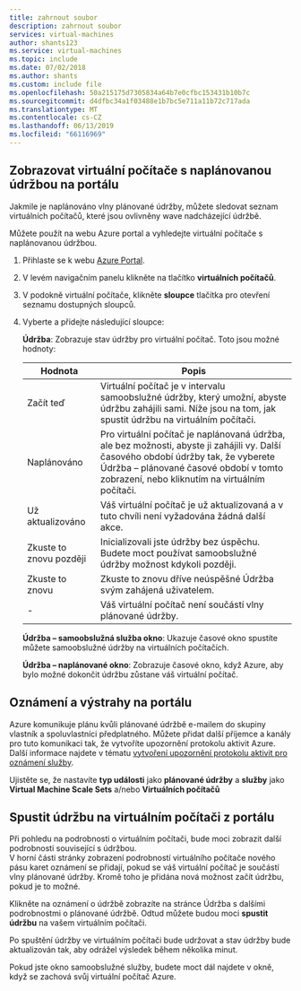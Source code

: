 ```yaml
---
title: zahrnout soubor
description: zahrnout soubor
services: virtual-machines
author: shants123
ms.service: virtual-machines
ms.topic: include
ms.date: 07/02/2018
ms.author: shants
ms.custom: include file
ms.openlocfilehash: 50a215175d7305834a64b7e0cfbc153431b10b7c
ms.sourcegitcommit: d4dfbc34a1f03488e1b7bc5e711a11b72c717ada
ms.translationtype: MT
ms.contentlocale: cs-CZ
ms.lasthandoff: 06/13/2019
ms.locfileid: "66116969"
---
```

## <a name="view-vms-scheduled-for-maintenance-in-the-portal"></a>Zobrazovat virtuální počítače s naplánovanou údržbou na portálu

Jakmile je naplánováno vlny plánované údržby, můžete sledovat seznam virtuálních počítačů, které jsou ovlivněny wave nadcházející údržbě. 

Můžete použít na webu Azure portal a vyhledejte virtuální počítače s naplánovanou údržbou.

1. Přihlaste se k webu [Azure Portal](https://portal.azure.com).

2. V levém navigačním panelu klikněte na tlačítko **virtuálních počítačů**.

3. V podokně virtuální počítače, klikněte **sloupce** tlačítka pro otevření seznamu dostupných sloupců.

4. Vyberte a přidejte následující sloupce:

   **Údržba**: Zobrazuje stav údržby pro virtuální počítač. Toto jsou možné hodnoty:
      
      | Hodnota | Popis |
      |-------|-------------|
      | Začít teď | Virtuální počítač je v intervalu samoobslužné údržby, který umožní, abyste údržbu zahájili sami. Níže jsou na tom, jak spustit údržbu na virtuálním počítači. | 
      | Naplánováno | Pro virtuální počítač je naplánovaná údržba, ale bez možnosti, abyste ji zahájili vy. Další časového období údržby tak, že vyberete Údržba – plánované časové období v tomto zobrazení, nebo kliknutím na virtuálním počítači. | 
      | Už aktualizováno | Váš virtuální počítač je už aktualizovaná a v tuto chvíli není vyžadována žádná další akce. | 
      | Zkuste to znovu později | Inicializovali jste údržby bez úspěchu. Budete moct používat samoobslužné údržby možnost kdykoli později. | 
      | Zkuste to znovu | Zkuste to znovu dříve neúspěšné Údržba svým zahájená uživatelem. | 
      | - | Váš virtuální počítač není součástí vlny plánované údržby. |
      

   **Údržba – samoobslužná služba okno**: Ukazuje časové okno spustíte můžete samoobslužné údržby na virtuálních počítačích.
   
   **Údržba – naplánované okno**: Zobrazuje časové okno, když Azure, aby bylo možné dokončit údržbu zůstane váš virtuální počítač. 



## <a name="notification-and-alerts-in-the-portal"></a>Oznámení a výstrahy na portálu

Azure komunikuje plánu kvůli plánované údržbě e-mailem do skupiny vlastník a spoluvlastníci předplatného. Můžete přidat další příjemce a kanály pro tuto komunikaci tak, že vytvoříte upozornění protokolu aktivit Azure. Další informace najdete v tématu [vytvoření upozornění protokolu aktivit pro oznámení služby](../articles/azure-monitor/platform/alerts-activity-log-service-notifications.md).

Ujistěte se, že nastavíte **typ události** jako **plánované údržby** a **služby** jako **Virtual Machine Scale Sets** a/nebo **Virtuálních počítačů**
    
    
## <a name="start-maintenance-on-your-vm-from-the-portal"></a>Spustit údržbu na virtuálním počítači z portálu

Při pohledu na podrobnosti o virtuálním počítači, bude moci zobrazit další podrobnosti související s údržbou.  
V horní části stránky zobrazení podrobností virtuálního počítače nového pásu karet oznámení se přidají, pokud se váš virtuální počítač je součástí vlny plánované údržby. Kromě toho je přidána nová možnost začít údržbu, pokud je to možné. 


Klikněte na oznámení o údržbě zobrazíte na stránce Údržba s dalšími podrobnostmi o plánované údržbě. Odtud můžete budou moci **spustit údržbu** na vašem virtuálním počítači.

Po spuštění údržby ve virtuálním počítači bude udržovat a stav údržby bude aktualizován tak, aby odrážel výsledek během několika minut.

Pokud jste okno samoobslužné služby, budete moct dál najdete v okně, když se zachová svůj virtuální počítač Azure. 
